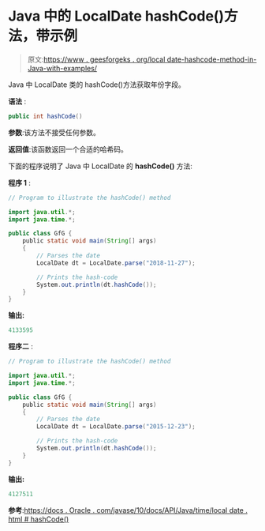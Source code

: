 # Java 中的 LocalDate hashCode()方法，带示例

> 原文:[https://www . geesforgeks . org/local date-hashcode-method-in-Java-with-examples/](https://www.geeksforgeeks.org/localdate-hashcode-method-in-java-with-examples/)

Java 中 LocalDate 类的 hashCode()方法获取年份字段。

**语法** :

```java
public int hashCode()

```

**参数**:该方法不接受任何参数。

**返回值**:该函数返回一个合适的哈希码。

下面的程序说明了 Java 中 LocalDate 的 **hashCode()** 方法:

**程序 1** :

```java
// Program to illustrate the hashCode() method

import java.util.*;
import java.time.*;

public class GfG {
    public static void main(String[] args)
    {
        // Parses the date
        LocalDate dt = LocalDate.parse("2018-11-27");

        // Prints the hash-code
        System.out.println(dt.hashCode());
    }
}
```

**输出:**

```java
4133595

```

**程序二** :

```java
// Program to illustrate the hashCode() method

import java.util.*;
import java.time.*;

public class GfG {
    public static void main(String[] args)
    {
        // Parses the date
        LocalDate dt = LocalDate.parse("2015-12-23");

        // Prints the hash-code
        System.out.println(dt.hashCode());
    }
}
```

**输出:**

```java
4127511

```

**参考**:[https://docs . Oracle . com/javase/10/docs/API/Java/time/local date . html # hashCode()](https://docs.oracle.com/javase/10/docs/api/java/time/LocalDate.html#hashCode())